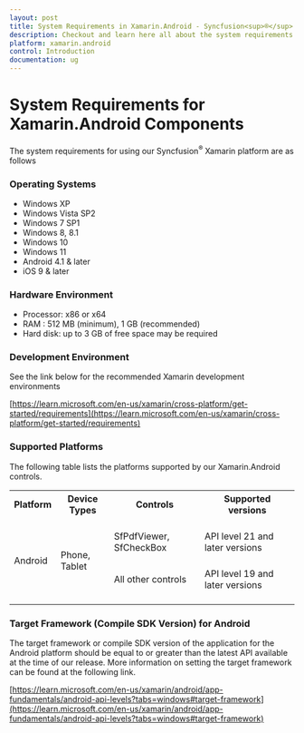 ```yaml
---
layout: post
title: System Requirements in Xamarin.Android - Syncfusion<sup>®</sup>
description: Checkout and learn here all about the system requirements needed to use Syncfusion<sup>®</sup> Xamarin.Android Components.
platform: xamarin.android
control: Introduction
documentation: ug
---
```


# System Requirements for Xamarin.Android Components

The system requirements for using our Syncfusion<sup>®</sup> Xamarin platform are as follows

### Operating Systems

* Windows XP
* Windows Vista SP2
* Windows 7 SP1
* Windows 8, 8.1
* Windows 10
* Windows 11
* Android 4.1 & later
* iOS 9 & later

### Hardware Environment

* Processor: x86 or x64
* RAM : 512 MB (minimum), 1 GB (recommended)
* Hard disk: up to 3 GB of free space may be required

### Development Environment

See the link below for the recommended Xamarin development environments

[https://learn.microsoft.com/en-us/xamarin/cross-platform/get-started/requirements](https://learn.microsoft.com/en-us/xamarin/cross-platform/get-started/requirements)

### Supported Platforms

The following table lists the platforms supported by our Xamarin.Android controls.

<table>
    <tr>
        <th>Platform<br/>
            <br/></th>        
        <th>
          Device Types
            <br/>
            <br/>
        </th>
          <th>
            Controls
            <br/>
            <br/>
        </th>
        <th>
            Supported versions
            <br/>
            <br/>
        </th>
    </tr>
    <tr>
        <td rowspan="2">
            Android
            <br/>
            <br/>
        </td>
        <td rowspan="2">
        Phone, Tablet
        <br/>
        <br/>
        </td>
        <td>
            SfPdfViewer, SfCheckBox
            <br/>
            <br/>
        </td>
         <td>
            API level 21 and later versions
            <br/>
            <br/>
        </td>
    </tr>
     <tr>
        <td>
            All other controls 
            <br/>
            <br/>
        </td>
         <td>
            API level 19 and later versions
            <br/>
            <br/>
        </td>
    </tr>
</table>

### Target Framework (Compile SDK Version) for Android

The target framework or compile SDK version of the application for the Android platform should be equal to or greater than the latest API available at the time of our release. More information on setting the target framework can be found at the following link.

 [https://learn.microsoft.com/en-us/xamarin/android/app-fundamentals/android-api-levels?tabs=windows#target-framework](https://learn.microsoft.com/en-us/xamarin/android/app-fundamentals/android-api-levels?tabs=windows#target-framework)